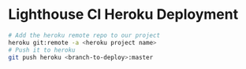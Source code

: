# Lighthouse CI Heroku Deployment

```bash
# Add the heroku remote repo to our project
heroku git:remote -a <heroku project name>
# Push it to heroku
git push heroku <branch-to-deploy>:master
```
